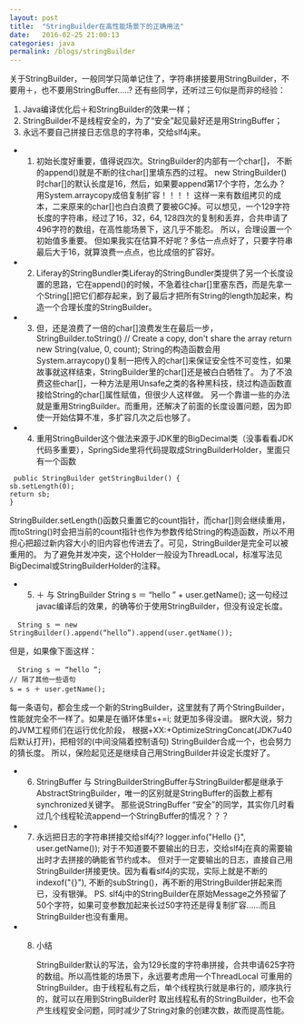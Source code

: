 ```yaml
---
layout: post
title:  "StringBuilder在高性能场景下的正确用法"
date:   2016-02-25 21:00:13
categories: java
permalink: /blogs/stringBuilder
---
```


   关于StringBuilder，一般同学只简单记住了，字符串拼接要用StringBuilder，不要用＋，也不要用StringBuffer.....?
还有些同学，还听过三句似是而非的经验：
1. Java编译优化后＋和StringBuilder的效果一样；
2. StringBuilder不是线程安全的，为了“安全”起见最好还是用StringBuffer；
3. 永远不要自己拼接日志信息的字符串，交给slf4j来。
 
* 1. 初始长度好重要，值得说四次。StringBuilder的内部有一个char[]， 不断的append()就是不断的往char[]里填东西的过程。
new StringBuilder() 时char[]的默认长度是16，然后，如果要append第17个字符，怎么办？
用System.arraycopy成倍复制扩容！！！！
这样一来有数组拷贝的成本，二来原来的char[]也白白浪费了要被GC掉。可以想见，一个129字符长度的字符串，经过了16，32，64, 128四次的复制和丢弃，合共申请了496字符的数组，在高性能场景下，这几乎不能忍。
所以，合理设置一个初始值多重要。
但如果我实在估算不好呢？多估一点点好了，只要字符串最后大于16，就算浪费一点点，也比成倍的扩容好。
 
* 2. Liferay的StringBundler类Liferay的StringBundler类提供了另一个长度设置的思路，它在append()的时候，不急着往char[]里塞东西，而是先拿一个String[]把它们都存起来，到了最后才把所有String的length加起来，构造一个合理长度的StringBuilder。
 
* 3. 但，还是浪费了一倍的char[]浪费发生在最后一步，StringBuilder.toString()
  // Create a copy, don't share the array
return new String(value, 0, count);
String的构造函数会用 System.arraycopy()复制一把传入的char[]来保证安全性不可变性，如果故事就这样结束，StringBuilder里的char[]还是被白白牺牲了。
为了不浪费这些char[]，一种方法是用Unsafe之类的各种黑科技，绕过构造函数直接给String的char[]属性赋值，但很少人这样做。
另一个靠谱一些的办法就是重用StringBuilder。而重用，还解决了前面的长度设置问题，因为即使一开始估算不准，多扩容几次之后也够了。
 
* 4. 重用StringBuilder这个做法来源于JDK里的BigDecimal类（没事看看JDK代码多重要），SpringSide里将代码提取成StringBuilderHolder，里面只有一个函数
 ```
  public StringBuilder getStringBuilder() {
sb.setLength(0);
return sb;
}
```
StringBuilder.setLength()函数只重置它的count指针，而char[]则会继续重用，而toString()时会把当前的count指针也作为参数传给String的构造函数，所以不用担心把超过新内容大小的旧内容也传进去了。可见，StringBuilder是完全可以被重用的。
为了避免并发冲突，这个Holder一般设为ThreadLocal，标准写法见BigDecimal或StringBuilderHolder的注释。
 
* 5. ＋ 与 StringBuilder  String s ＝ “hello ” + user.getName();
这一句经过javac编译后的效果，的确等价于使用StringBuilder，但没有设定长度。
```
  String s ＝ new StringBuilder().append(“hello”).append(user.getName());
  ```
但是，如果像下面这样：
```
  String s ＝ “hello ”;
// 隔了其他一些语句
s = s ＋ user.getName();
```
每一条语句，都会生成一个新的StringBuilder，这里就有了两个StringBuilder，性能就完全不一样了。如果是在循环体里s+=i; 就更加多得没谱。
据R大说，努力的JVM工程师们在运行优化阶段， 根据+XX:+OptimizeStringConcat(JDK7u40后默认打开)，把相邻的(中间没隔着控制语句) StringBuilder合成一个，也会努力的猜长度。
所以，保险起见还是继续自己用StringBuilder并设定长度好了。
 
* 6. StringBuffer 与 StringBuilderStringBuffer与StringBuilder都是继承于AbstractStringBuilder，唯一的区别就是StringBuffer的函数上都有synchronized关键字。
那些说StringBuffer “安全”的同学，其实你几时看过几个线程轮流append一个StringBuffer的情况？？？
 
* 7. 永远把日志的字符串拼接交给slf4j??  logger.info("Hello {}", user.getName());
对于不知道要不要输出的日志，交给slf4j在真的需要输出时才去拼接的确能省节约成本。
但对于一定要输出的日志，直接自己用StringBuilder拼接更快。因为看看slf4j的实现，实际上就是不断的indexof("{}"), 不断的subString()，再不断的用StringBuilder拼起来而已，没有银弹。
PS. slf4j中的StringBuilder在原始Message之外预留了50个字符，如果可变参数加起来长过50字符还是得复制扩容......而且StringBuilder也没有重用。
 
* 8. 小结

       StringBuilder默认的写法，会为129长度的字符串拼接，合共申请625字符的数组。所以高性能的场景下，永远要考虑用一个ThreadLocal 可重用的StringBuilder。由于线程私有之后，单个线程执行就是串行的，顺序执行的，就可以在用到StringBuilder时
取出线程私有的StringBuilder，也不会产生线程安全问题，同时减少了String对象的创建次数，故而提高性能。
